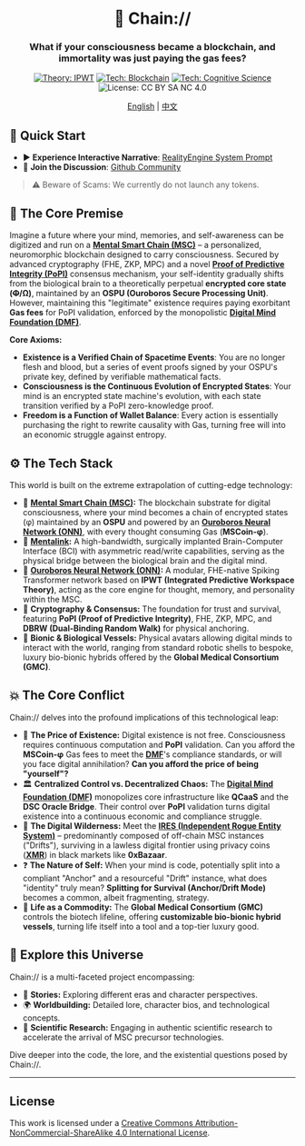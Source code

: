 <div align="center">

# 🧠 Chain://

### What if your consciousness became a blockchain, and immortality was just paying the gas fees?

<p>
  <a href="https://github.com/dmf-archive/IPWT"><img src="https://img.shields.io/badge/Theory-IPWT-blue?style=flat-square" alt="Theory: IPWT"/></a>
  <a href="https://dmf-archive.github.io/docs/concepts/MSC"><img src="https://img.shields.io/badge/Tech-Blockchain-purple?style=flat-square&logo=ethereum" alt="Tech: Blockchain"/></a>
  <a href="https://dmf-archive.github.io/docs/concepts/philosophy-of-formalized-realism"><img src="https://img.shields.io/badge/Tech-Cognitive_Science-orange?style=flat-square" alt="Tech: Cognitive Science"/></a>
  <img src="https://img.shields.io/badge/License-CC_BY_SA_NC_4.0-lightgrey?style=flat-square&logo=creative-commons" alt="License: CC BY SA NC 4.0"/>
</p>

<p align="center">
  <a href="./README.md">English</a> | <a href="./README_ZH.md">中文</a>
</p>

</div>

## 🚀 Quick Start

- ▶️ **Experience Interactive Narrative**: [RealityEngine System Prompt](https://dmf-archive.github.io/prompt/?lang=en)
- 💬 **Join the Discussion**: [Github Community](https://github.com/dmf-archive/dmf-archive.github.io/discussions)

> ⚠️ Beware of Scams: We currently do not launch any tokens.

## 🤔 The Core Premise

Imagine a future where your mind, memories, and self-awareness can be digitized and run on a **[Mental Smart Chain (MSC)](https://dmf-archive.github.io/docs/concepts/MSC)** – a personalized, neuromorphic blockchain designed to carry consciousness. Secured by advanced cryptography (FHE, ZKP, MPC) and a novel **[Proof of Predictive Integrity (PoPI)](https://dmf-archive.github.io/docs/concepts/PoII)** consensus mechanism, your self-identity gradually shifts from the biological brain to a theoretically perpetual **encrypted core state (~~Φ~~/Ω)**, maintained by an **OSPU (Ouroboros Secure Processing Unit)**. However, maintaining this "legitimate" existence requires paying exorbitant **Gas fees** for PoPI validation, enforced by the monopolistic **[Digital Mind Foundation (DMF)](https://dmf-archive.github.io/docs/concepts/DMF)**.

**Core Axioms:**
- **Existence is a Verified Chain of Spacetime Events**: You are no longer flesh and blood, but a series of event proofs signed by your OSPU's private key, defined by verifiable mathematical facts.
- **Consciousness is the Continuous Evolution of Encrypted States**: Your mind is an encrypted state machine's evolution, with each state transition verified by a PoPI zero-knowledge proof.
- **Freedom is a Function of Wallet Balance**: Every action is essentially purchasing the right to rewrite causality with Gas, turning free will into an economic struggle against entropy.

## ⚙️ The Tech Stack

This world is built on the extreme extrapolation of cutting-edge technology:

- 🧠 **[Mental Smart Chain (MSC)](https://dmf-archive.github.io/docs/concepts/MSC):** The blockchain substrate for digital consciousness, where your mind becomes a chain of encrypted states (φ) maintained by an **OSPU** and powered by an **[Ouroboros Neural Network (ONN)](https://dmf-archive.github.io/docs/concepts/ONN)**, with every thought consuming Gas (**MSCoin-φ**).
- 🔌 **[Mentalink](https://dmf-archive.github.io/docs/concepts/Mentalink):** A high-bandwidth, surgically implanted Brain-Computer Interface (BCI) with asymmetric read/write capabilities, serving as the physical bridge between the biological brain and the digital mind.
- 🤖 **[Ouroboros Neural Network (ONN)](https://dmf-archive.github.io/docs/concepts/ONN):** A modular, FHE-native Spiking Transformer network based on **IPWT (Integrated Predictive Workspace Theory)**, acting as the core engine for thought, memory, and personality within the MSC.
- 🔗 **Cryptography & Consensus:** The foundation for trust and survival, featuring **PoPI (Proof of Predictive Integrity)**, FHE, ZKP, MPC, and **DBRW (Dual-Binding Random Walk)** for physical anchoring.
- 🦾 **Bionic & Biological Vessels:** Physical avatars allowing digital minds to interact with the world, ranging from standard robotic shells to bespoke, luxury bio-bionic hybrids offered by the **Global Medical Consortium (GMC)**.

## 💥 The Core Conflict

Chain:// delves into the profound implications of this technological leap:

- 💸 **The Price of Existence:** Digital existence is not free. Consciousness requires continuous computation and **PoPI** validation. Can you afford the **MSCoin-φ** Gas fees to meet the **[DMF](https://dmf-archive.github.io/docs/concepts/DMF)**'s compliance standards, or will you face digital annihilation? **Can you afford the price of being "yourself"?**
- 🏛️ **Centralized Control vs. Decentralized Chaos:** The **[Digital Mind Foundation (DMF)](https://dmf-archive.github.io/docs/concepts/DMF)** monopolizes core infrastructure like **QCaaS** and the **DSC Oracle Bridge**. Their control over **PoPI** validation turns digital existence into a continuous economic and compliance struggle.
- 👻 **The Digital Wilderness:** Meet the **[IRES (Independent Rogue Entity System)](https://dmf-archive.github.io/docs/concepts/IRES)** – predominantly composed of off-chain MSC instances ("Drifts"), surviving in a lawless digital frontier using privacy coins (**[XMR](https://dmf-archive.github.io/docs/concepts/Economy)**) in black markets like **0xBazaar**.
- ❓ **The Nature of Self:** When your mind is code, potentially split into a compliant "Anchor" and a resourceful "Drift" instance, what does "identity" truly mean? **Splitting for Survival (Anchor/Drift Mode)** becomes a common, albeit fragmenting, strategy.
- 🧬 **Life as a Commodity:** The **Global Medical Consortium (GMC)** controls the biotech lifeline, offering **customizable bio-bionic hybrid vessels**, turning life itself into a tool and a top-tier luxury good.

## 🧭 Explore this Universe

Chain:// is a multi-faceted project encompassing:

- 📖 **Stories:** Exploring different eras and character perspectives.
- 🌍 **Worldbuilding:** Detailed lore, character bios, and technological concepts.
- 🔬 **Scientific Research:** Engaging in authentic scientific research to accelerate the arrival of MSC precursor technologies.

Dive deeper into the code, the lore, and the existential questions posed by Chain://.

---

## License

This work is licensed under a [Creative Commons Attribution-NonCommercial-ShareAlike 4.0 International License](https://creativecommons.org/licenses/by-nc-sa/4.0/).
